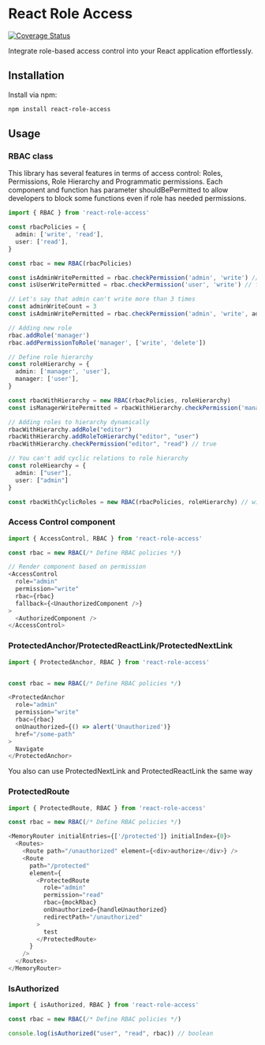 # React Role Access

[![Coverage Status](https://img.shields.io/badge/Coverage-100%25-brightgreen.svg)](https://github.com/NixoN2/react-access-control/tree/main/coverage)


Integrate role-based access control into your React application effortlessly.

## Installation

Install via npm:

```bash
npm install react-role-access
```

## Usage 

### RBAC class

This library has several features in terms of access control: Roles, Permissions, Role Hierarchy and Programmatic permissions. 
Each component and function has parameter shouldBePermitted to allow developers to block some functions even if role has needed permissions. 

```ts
import { RBAC } from 'react-role-access'

const rbacPolicies = {
  admin: ['write', 'read'],
  user: ['read'],
}

const rbac = new RBAC(rbacPolicies)

const isAdminWritePermitted = rbac.checkPermission('admin', 'write') // true
const isUserWritePermitted = rbac.checkPermission('user', 'write') // false

// Let's say that admin can't write more than 3 times
const adminWriteCount = 3
const isAdminWritePermitted = rbac.checkPermission('admin', 'write', adminWriteCount < 4) // false

// Adding new role
rbac.addRole('manager')
rbac.addPermissionToRole('manager', ['write', 'delete'])

// Define role hierarchy
const roleHierarchy = {
  admin: ['manager', 'user'],
  manager: ['user'],
}

const rbacWithHierarchy = new RBAC(rbacPolicies, roleHierarchy)
const isManagerWritePermitted = rbacWithHierarchy.checkPermission('manager', 'write') // false

// Adding roles to hierarchy dynamically
rbacWithHierarchy.addRole("editor")
rbacWithHierarchy.addRoleToHierarchy("editor", "user")
rbacWithHierarchy.checkPermission("editor", "read") // true

// You can't add cyclic relations to role hierarchy
const roleHiearchy = {
  admin: ["user"],
  user: ["admin"]
}

const rbacWithCyclicRoles = new RBAC(rbacPolicies, roleHierarchy) // will throw error
```

### Access Control component 

```ts
import { AccessControl, RBAC } from 'react-role-access'

const rbac = new RBAC(/* Define RBAC policies */)

// Render component based on permission
<AccessControl
  role="admin"
  permission="write"
  rbac={rbac}
  fallback={<UnauthorizedComponent />}
>
  <AuthorizedComponent />
</AccessControl>
```

### ProtectedAnchor/ProtectedReactLink/ProtectedNextLink

```ts
import { ProtectedAnchor, RBAC } from 'react-role-access'


const rbac = new RBAC(/* Define RBAC policies */)

<ProtectedAnchor
  role="admin"
  permission="write"
  rbac={rbac}
  onUnauthorized={() => alert('Unauthorized')}
  href="/some-path"
>
  Navigate
</ProtectedAnchor>
```

You also can use ProtectedNextLink and ProtectedReactLink the same way

### ProtectedRoute

```ts
import { ProtectedRoute, RBAC } from 'react-role-access'

const rbac = new RBAC(/* Define RBAC policies */)

<MemoryRouter initialEntries={['/protected']} initialIndex={0}>
  <Routes>
    <Route path="/unauthorized" element={<div>authorize</div>} />
    <Route
      path="/protected"
      element={
        <ProtectedRoute
          role="admin"
          permission="read"
          rbac={mockRbac}
          onUnauthorized={handleUnauthorized}
          redirectPath="/unauthorized"
        >
          test
        </ProtectedRoute>
      }
    />
  </Routes>
</MemoryRouter>

```


### IsAuthorized

```ts
import { isAuthorized, RBAC } from 'react-role-access'

const rbac = new RBAC(/* Define RBAC policies */)

console.log(isAuthorized("user", "read", rbac)) // boolean
```